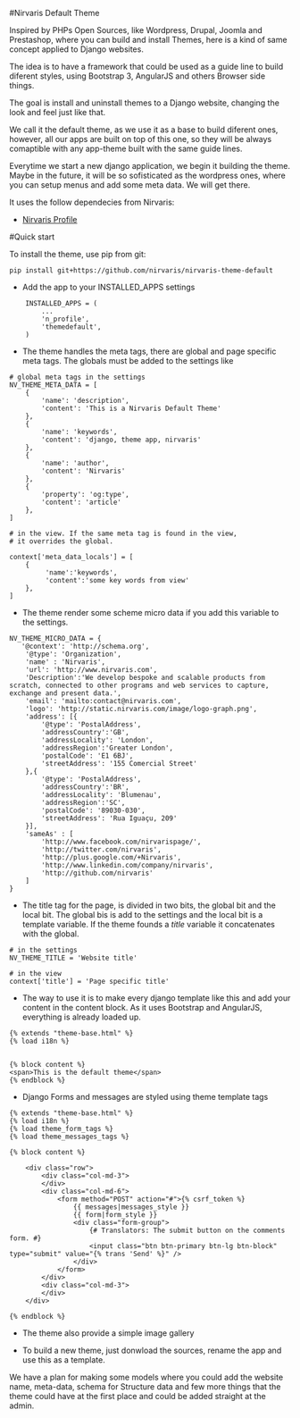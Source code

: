 
#Nirvaris Default Theme

Inspired by PHPs Open Sources, like Wordpress, Drupal, Joomla and Prestashop, where you can build and install Themes, here is a kind of same concept applied to Django websites.

The idea is to have a framework that could be used as a guide line to build diferent styles, using Bootstrap 3, AngularJS and others Browser side things.

The goal is install and uninstall themes to a Django website, changing the look and feel just like that.

We call it the default theme, as we use it as a base to build diferent ones, however, all our apps are built on top of this one, so they will be always comaptible with any app-theme built with the same guide lines.

Everytime we start a new django application, we begin it building the theme. Maybe in the future, it will be so sofisticated as the wordpress ones, where you can setup menus and add some meta data. We will get there. 

It uses the follow dependecies from Nirvaris:

- [Nirvaris Profile](https://github.com/nirvaris/nirvaris-profile)

#Quick start


To install the theme, use pip from git:

```
pip install git+https://github.com/nirvaris/nirvaris-theme-default
```
- Add the app to your INSTALLED_APPS settings

```
    INSTALLED_APPS = (
        ...
        'n_profile',
        'themedefault',
    )
```
- The theme handles the meta tags, there are global and page specific meta tags. The globals must be added to the settings like


```
# global meta tags in the settings
NV_THEME_META_DATA = [
    {
        'name': 'description',
        'content': 'This is a Nirvaris Default Theme'
    },
    {
        'name': 'keywords',
        'content': 'django, theme app, nirvaris'
    },
    {
        'name': 'author',
        'content': 'Nirvaris'
    },
    {
        'property': 'og:type',
        'content': 'article'
    },
]

# in the view. If the same meta tag is found in the view, 
# it overrides the global.

context['meta_data_locals'] = [
    {
         'name':'keywords',
         'content':'some key words from view'
    },
]
``` 


- The theme render some scheme micro data if you add this variable to the settings.

```
NV_THEME_MICRO_DATA = {
   '@context': 'http://schema.org',
	'@type': 'Organization',
	'name' : 'Nirvaris',
	'url': 'http://www.nirvaris.com',
	'Description':'We develop bespoke and scalable products from scratch, connected to other programs and web services to capture, exchange and present data.',
	'email': 'mailto:contact@nirvaris.com',
	'logo': 'http://static.nirvaris.com/image/logo-graph.png',
	'address': [{
	    '@type': 'PostalAddress',
		'addressCountry':'GB',
	    'addressLocality': 'London',
		'addressRegion':'Greater London',
	    'postalCode': 'E1 6BJ',
	    'streetAddress': '155 Comercial Street'
	},{
	    '@type': 'PostalAddress',
		'addressCountry':'BR',
	    'addressLocality': 'Blumenau',
		'addressRegion':'SC',
	    'postalCode': '89030-030',
	    'streetAddress': 'Rua Iguaçu, 209'
	}],
	'sameAs' : [
		'http://www.facebook.com/nirvarispage/',
		'http://twitter.com/nirvaris',
		'http://plus.google.com/+Nirvaris',
		'http://www.linkedin.com/company/nirvaris',
		'http://github.com/nirvaris'
	]
}
```

- The title tag for the page, is divided in two bits, the global bit and the local bit. The global bis is add to the settings and the local bit is a template variable. If the theme founds a _title_ variable it concatenates with the global. 

```
# in the settings
NV_THEME_TITLE = 'Website title'

# in the view
context['title'] = 'Page specific title'

```

- The way to use it is to make every django template like this and add your content in the content block. As it uses Bootstrap and AngularJS, everything is already loaded up. 

```
{% extends "theme-base.html" %}
{% load i18n %}


{% block content %}
<span>This is the default theme</span>
{% endblock %}
```

- Django Forms and messages are styled using theme template tags

```
{% extends "theme-base.html" %}
{% load i18n %}
{% load theme_form_tags %}
{% load theme_messages_tags %}

{% block content %}

	<div class="row">
		<div class="col-md-3">
		</div>
		<div class="col-md-6">
			<form method="POST" action="#">{% csrf_token %}
				{{ messages|messages_style }}		
				{{ form|form_style }}
				<div class="form-group">
					{# Translators: The submit button on the comments form. #}
					<input class="btn btn-primary btn-lg btn-block" type="submit" value="{% trans 'Send' %}" />
				</div>
			</form>
		</div>
		<div class="col-md-3">
		</div>
	</div>
	
{% endblock %}
```

- The theme also provide a simple image gallery

- To build a new theme, just donwload the sources, rename the app and use this as a template.

We have a plan for making some models where you could add the website name, meta-data, schema for Structure data and few more things that the theme could have at the first place and could be added straight at the admin.